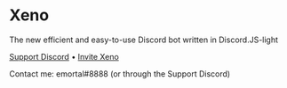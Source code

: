 # Xeno
The new efficient and easy-to-use Discord bot written in Discord.JS-light

[Support Discord](https://discord.gg/CuYtPyq) • [Invite Xeno](https://discord.com/api/oauth2/authorize?client_id=711971463367753768&permissions=3148800&scope=bot)

Contact me: emortal#8888 (or through the Support Discord)

